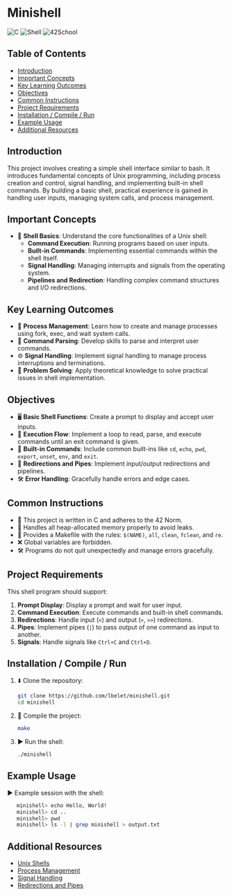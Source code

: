 # Minishell
![C](https://img.shields.io/badge/language-C-blue)
![Shell](https://img.shields.io/badge/technology-Shell-red)
![42School](https://img.shields.io/badge/school-42-orange)

## Table of Contents
- [Introduction](#introduction)
- [Important Concepts](#important-concepts)
- [Key Learning Outcomes](#key-learning-outcomes)
- [Objectives](#objectives)
- [Common Instructions](#common-instructions)
- [Project Requirements](#project-requirements)
- [Installation / Compile / Run](#installation--compile--run)
- [Example Usage](#example-usage)
- [Additional Resources](#additional-resources)

## Introduction
This project involves creating a simple shell interface similar to bash. It introduces fundamental concepts of Unix programming, including process creation and control, signal handling, and implementing built-in shell commands. By building a basic shell, practical experience is gained in handling user inputs, managing system calls, and process management.

## Important Concepts
- 🐚 **Shell Basics**: Understand the core functionalities of a Unix shell:
  - **Command Execution**: Running programs based on user inputs.
  - **Built-in Commands**: Implementing essential commands within the shell itself.
  - **Signal Handling**: Managing interrupts and signals from the operating system.
  - **Pipelines and Redirection**: Handling complex command structures and I/O redirections.

## Key Learning Outcomes
- 🔄 **Process Management**: Learn how to create and manage processes using fork, exec, and wait system calls.
- 📜 **Command Parsing**: Develop skills to parse and interpret user commands.
- ⚙️ **Signal Handling**: Implement signal handling to manage process interruptions and terminations.
- 🧩 **Problem Solving**: Apply theoretical knowledge to solve practical issues in shell implementation.

## Objectives
- 🖥️ **Basic Shell Functions**: Create a prompt to display and accept user inputs.
- 🔄 **Execution Flow**: Implement a loop to read, parse, and execute commands until an exit command is given.
- 📜 **Built-in Commands**: Include common built-ins like `cd`, `echo`, `pwd`, `export`, `unset`, `env`, and `exit`.
- 🔧 **Redirections and Pipes**: Implement input/output redirections and pipelines.
- 🛠️ **Error Handling**: Gracefully handle errors and edge cases.

## Common Instructions
- 📜 This project is written in C and adheres to the 42 Norm.
- 🚫 Handles all heap-allocated memory properly to avoid leaks.
- 📄 Provides a Makefile with the rules: `$(NAME)`, `all`, `clean`, `fclean`, and `re`.
- ❌ Global variables are forbidden.
- 🛠️ Programs do not quit unexpectedly and manage errors gracefully.

## Project Requirements
This shell program should support:
1. **Prompt Display**: Display a prompt and wait for user input.
2. **Command Execution**: Execute commands and built-in shell commands.
3. **Redirections**: Handle input (`<`) and output (`>`, `>>`) redirections.
4. **Pipes**: Implement pipes (`|`) to pass output of one command as input to another.
5. **Signals**: Handle signals like `Ctrl+C` and `Ctrl+D`.

## Installation / Compile / Run
1. ⬇️ Clone the repository:
    ```sh
    git clone https://github.com/lbelet/minishell.git
    cd minishell
    ```
2. 🔧 Compile the project:
    ```sh
    make
    ```
3. ▶️ Run the shell:
    ```sh
    ./minishell
    ```

## Example Usage
▶️ Example session with the shell:
```bash
   minishell> echo Hello, World!
   minishell> cd ..
   minishell> pwd
   minishell> ls -l | grep minishell > output.txt
   ```

## Additional Resources
- [Unix Shells](https://www.gnu.org/software/bash/manual/bash.html)
- [Process Management](https://man7.org/linux/man-pages/man2/fork.2.html)
- [Signal Handling](https://man7.org/linux/man-pages/man2/signal.2.html)
- [Redirections and Pipes](https://tldp.org/LDP/abs/html/io-redirection.html)

